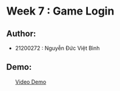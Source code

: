 # Week 7 : Game Login
## Author: 
- 21200272 : Nguyễn Đức Việt Bình

## Demo: 
  <ol>
    <a href="https://github.com/VietBinhNe/Android/blob/main/Week7_GameLogin/demo.mp4">Video Demo</a>
  </ol>
